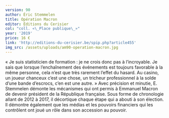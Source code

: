```yaml
---
version: 90
author: Éric Stemmelen
title: Opération Macron
editor: Éditions du Cerisier
col: "coll. «\_Place publique\_»"
year: '2019'
price: 16 €
link: 'http://editions-du-cerisier.be/spip.php?article455'
img_src: /assets/uploads/am90-operation-macron.jpg
---
```

« Je suis statisticien de formation : je ne crois donc pas à l’incroyable. Je sais que lorsque l’enchaînement des événements est toujours favorable à la même personne, cela n’est que très rarement l’effet du hasard. Au casino, un joueur chanceux c’est une chose, un tricheur professionnel à la solde d’une bande d’escrocs, c’en est une autre. » Avec précision et minutie, E. Stemmelen démonte les mécanismes qui ont permis à Emmanuel Macron de devenir président de la République française. Sous forme de chronologie allant de 2012 à 2017, il décortique chaque étape qui a abouti à son élection. Il démontre également que les médias et les pouvoirs financiers qui les contrôlent ont joué un rôle dans son accession au pouvoir.
